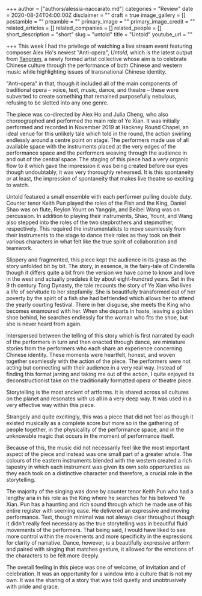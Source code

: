 +++
author = ["authors/alessia-naccarato.md"]
categories = "Review"
date = 2020-08-24T04:00:00Z
disclaimer = ""
draft = true
image_gallery = []
postamble = ""
preamble = ""
primary_image = ""
primary_image_credit = ""
related_articles = []
related_companies = []
related_people = []
short_description = "short"
slug = "untold"
title = "Untold"
youtube_url = ""

+++
This week I had the privilege of watching a live stream event featuring composer Alex Ho's newest "Anti-opera", _Untold_, which is the latest output from [Tangram](https://www.tangramsound.com/ye-xian-a-story-untold.html), a newly formed artist collective whose aim is to celebrate Chinese culture through the performance of both Chinese and western music while highlighting issues of transnational Chinese identity.

"Anti-opera" in that, though it included all of the main components of traditional opera – voice, text, music, dance, and theatre – these were subverted to create something that remained purposefully nebulous, refusing to be slotted into any one genre.

The piece was co-directed by Alex Ho and Julia Cheng, who also choreographed and performed the main role of Ye Xian. It was initially performed and recorded in November 2019 at Hackney Round Chapel, an ideal venue for this unlikely tale which told in the round, the action swirling endlessly around a centre point on stage. The performers made use of all available space with the instruments placed at the very edges of the performance space and the performers weaving through the audience in and out of the central space. The staging of this piece had a very organic flow to it which gave the impression it was being created before our eyes though undoubtably, it was very thoroughly rehearsed. It is this spontaneity or at least, the impression of spontaneity that makes live theatre so exciting to watch.

Untold featured a small ensemble with each performer pulling double duty. Counter tenor Keith Pun played the roles of the Fish and the King, Daniel Shao was on flute, Reylon Yount on Yangqin, and Beibei Wang was on percussion. In addition to playing their instruments, Shao, Yount, and Wang also stepped into the roles of the two stepbrothers and stepmother, respectively. This required the instrumentalists to move seamlessly from their instruments to the stage to dance their roles as they took on their various characters in what felt like the true spirit of collaboration and teamwork.

Slippery and fragmented, this piece kept the audience in its grasp as the story unfolded bit by bit. The story, in essence, is the fairy-tale of Cinderella though it differs quite a bit from the version we have come to know and love in the west and actually predates it by about eight-hundred years. Set in the 9 th century Tang Dynasty, the tale recounts the story of Ye Xian who lives a life of servitude to her stepfamily. She is beautifully transformed out of her poverty by the spirit of a fish she had befriended which allows her to attend the yearly courting festival. There in her disguise, she meets the King who becomes enamoured with her. When she departs in haste, leaving a golden shoe behind, he searches endlessly for the woman who fits the shoe, but she is never heard from again.

Interspersed between the telling of this story which is first narrated by each of the performers in turn and then enacted through dance, are miniature stories from the performers who each share an experience concerning Chinese identity. These moments were heartfelt, honest, and woven together seamlessly with the action of the piece. The performers were not acting but connecting with their audience in a very real way. Instead of finding this format jarring and taking me out of the action, I quite enjoyed its deconstructionist take on the traditionally formatted opera or theatre piece.

Storytelling is the most ancient of artforms. It is shared across all cultures on the planet and resonates with us all in a very deep way. It was used in a very effective way within this piece.

Strangely and quite excitingly, this was a piece that did not feel as though it existed musically as a complete score but more so in the gathering of people together, in the physicality of the performance space, and in the unknowable magic that occurs in the moment of performance itself.

Because of this, the music did not necessarily feel like the most important aspect of the piece and instead was one small part of a greater whole. The colours of the eastern instruments blended with the western created a rich tapestry in which each instrument was given its own solo opportunities as they each took on a distinctive character and therefore, a crucial role in the storytelling.

The majority of the singing was done by counter tenor Keith Pun who had a lengthy aria in his role as the King where he searches for his beloved Ye Xian. Pun has a haunting and rich sound through which he made use of his entire register with seeming ease. He delivered an expressive and moving performance. Text, though minimal was not always clear throughout though it didn’t really feel necessary as the true storytelling was in beautiful fluid movements of the performers. That being said, I would have liked to see more control within the movements and more specificity in the expressions for clarity of narrative. Dance, however, is a beautifully expressive artform and paired with singing that matches gesture, it allowed for the emotions of the characters to be felt more deeply.

The overall feeling in this piece was one of welcome, of invitation and of celebration. It was an opportunity for a window into a culture that is not my own. It was the sharing of a story that was told quietly and unobtrusively with pride and grace.